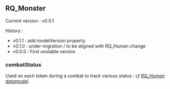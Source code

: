## RQ_Monster

Current version : v0.0.1

History :
- v0.1.1 : add modelVersion property
- v0.1.0 : under migration / to be aligned with RQ_Human change
- v0.0.0 : First unstable version

### combatStatus
Used on each token during a combat to track various status : 
_cf [RQ_Human datamodel](./RQ_Human.md)._